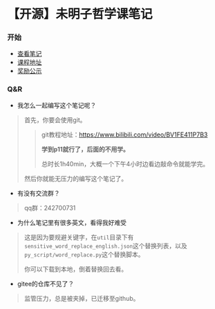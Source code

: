 # 【开源】未明子哲学课笔记

### 开始

* [查看笔记](./笔记)
* [课程地址](https://space.bilibili.com/23191782/)
* [奖励公示](./奖励公示.md)

### Q&R

* 我怎么一起编写这个笔记呢？

> 首先，你要会使用git。
>
> > git教程地址：https://www.bilibili.com/video/BV1FE411P7B3
> >
> > **学到p11就行了，后面的不用学。**
> >
> > 总时长1h40min，大概一个下午4小时边看边敲命令就能学完。
>
> 然后你就能无压力的编写这个笔记了。

* 有没有交流群？

> qq群：242700731

* 为什么笔记里有很多英文，看得我好难受

> 这是因为要规避关键字，在`util`目录下有`sensitive_word_replace_english.json`这个替换列表，以及`py_script/word_replace.py`这个替换脚本。
>
> 你可以下载到本地，倒着替换回去看。

* gitee的仓库不见了？

> 监管压力，总是被夹掉，已迁移至github。

